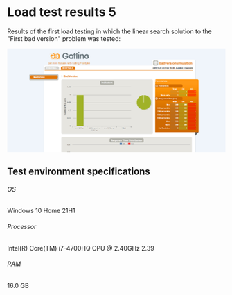 # Load test results 5

Results of the first load testing in which the linear search solution to the "First bad version" problem was tested:

![Load test result 5](load_test_result1.png)

## Test environment specifications
###### OS
Windows 10 Home 21H1
###### Processor
Intel(R) Core(TM) i7-4700HQ CPU @ 2.40GHz   2.39
###### RAM
16.0 GB
